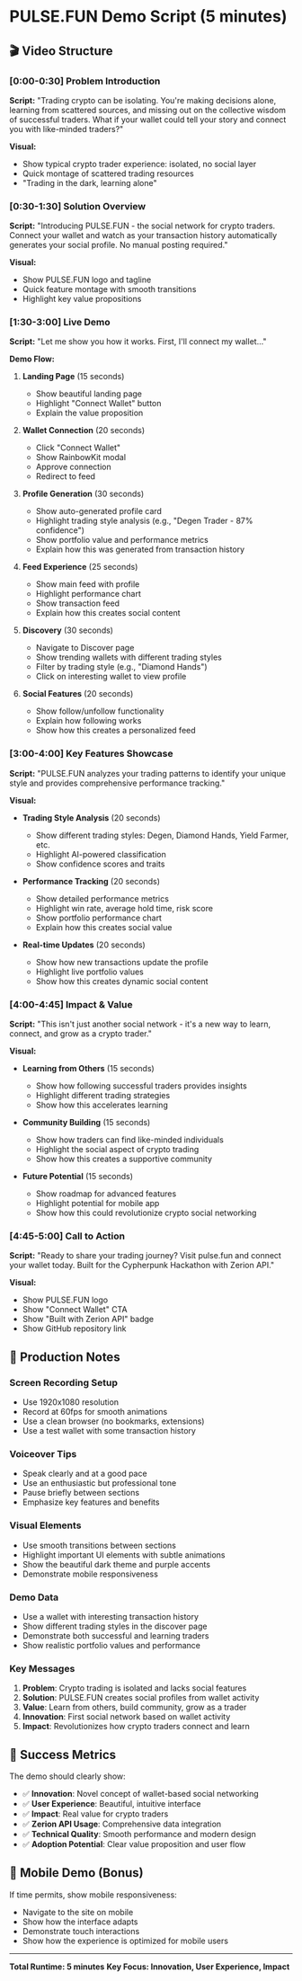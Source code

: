# PULSE.FUN Demo Script (5 minutes)

## 🎬 Video Structure

### [0:00-0:30] Problem Introduction
**Script:**
"Trading crypto can be isolating. You're making decisions alone, learning from scattered sources, and missing out on the collective wisdom of successful traders. What if your wallet could tell your story and connect you with like-minded traders?"

**Visual:**
- Show typical crypto trader experience: isolated, no social layer
- Quick montage of scattered trading resources
- "Trading in the dark, learning alone"

### [0:30-1:30] Solution Overview
**Script:**
"Introducing PULSE.FUN - the social network for crypto traders. Connect your wallet and watch as your transaction history automatically generates your social profile. No manual posting required."

**Visual:**
- Show PULSE.FUN logo and tagline
- Quick feature montage with smooth transitions
- Highlight key value propositions

### [1:30-3:00] Live Demo
**Script:**
"Let me show you how it works. First, I'll connect my wallet..."

**Demo Flow:**
1. **Landing Page** (15 seconds)
   - Show beautiful landing page
   - Highlight "Connect Wallet" button
   - Explain the value proposition

2. **Wallet Connection** (20 seconds)
   - Click "Connect Wallet"
   - Show RainbowKit modal
   - Approve connection
   - Redirect to feed

3. **Profile Generation** (30 seconds)
   - Show auto-generated profile card
   - Highlight trading style analysis (e.g., "Degen Trader - 87% confidence")
   - Show portfolio value and performance metrics
   - Explain how this was generated from transaction history

4. **Feed Experience** (25 seconds)
   - Show main feed with profile
   - Highlight performance chart
   - Show transaction feed
   - Explain how this creates social content

5. **Discovery** (30 seconds)
   - Navigate to Discover page
   - Show trending wallets with different trading styles
   - Filter by trading style (e.g., "Diamond Hands")
   - Click on interesting wallet to view profile

6. **Social Features** (20 seconds)
   - Show follow/unfollow functionality
   - Explain how following works
   - Show how this creates a personalized feed

### [3:00-4:00] Key Features Showcase
**Script:**
"PULSE.FUN analyzes your trading patterns to identify your unique style and provides comprehensive performance tracking."

**Visual:**
- **Trading Style Analysis** (20 seconds)
  - Show different trading styles: Degen, Diamond Hands, Yield Farmer, etc.
  - Highlight AI-powered classification
  - Show confidence scores and traits

- **Performance Tracking** (20 seconds)
  - Show detailed performance metrics
  - Highlight win rate, average hold time, risk score
  - Show portfolio performance chart
  - Explain how this creates social value

- **Real-time Updates** (20 seconds)
  - Show how new transactions update the profile
  - Highlight live portfolio values
  - Show how this creates dynamic social content

### [4:00-4:45] Impact & Value
**Script:**
"This isn't just another social network - it's a new way to learn, connect, and grow as a crypto trader."

**Visual:**
- **Learning from Others** (15 seconds)
  - Show how following successful traders provides insights
  - Highlight different trading strategies
  - Show how this accelerates learning

- **Community Building** (15 seconds)
  - Show how traders can find like-minded individuals
  - Highlight the social aspect of crypto trading
  - Show how this creates a supportive community

- **Future Potential** (15 seconds)
  - Show roadmap for advanced features
  - Highlight potential for mobile app
  - Show how this could revolutionize crypto social networking

### [4:45-5:00] Call to Action
**Script:**
"Ready to share your trading journey? Visit pulse.fun and connect your wallet today. Built for the Cypherpunk Hackathon with Zerion API."

**Visual:**
- Show PULSE.FUN logo
- Show "Connect Wallet" CTA
- Show "Built with Zerion API" badge
- Show GitHub repository link

## 🎥 Production Notes

### **Screen Recording Setup**
- Use 1920x1080 resolution
- Record at 60fps for smooth animations
- Use a clean browser (no bookmarks, extensions)
- Use a test wallet with some transaction history

### **Voiceover Tips**
- Speak clearly and at a good pace
- Use an enthusiastic but professional tone
- Pause briefly between sections
- Emphasize key features and benefits

### **Visual Elements**
- Use smooth transitions between sections
- Highlight important UI elements with subtle animations
- Show the beautiful dark theme and purple accents
- Demonstrate mobile responsiveness

### **Demo Data**
- Use a wallet with interesting transaction history
- Show different trading styles in the discover page
- Demonstrate both successful and learning traders
- Show realistic portfolio values and performance

### **Key Messages**
1. **Problem**: Crypto trading is isolated and lacks social features
2. **Solution**: PULSE.FUN creates social profiles from wallet activity
3. **Value**: Learn from others, build community, grow as a trader
4. **Innovation**: First social network based on wallet activity
5. **Impact**: Revolutionizes how crypto traders connect and learn

## 🎯 Success Metrics

The demo should clearly show:
- ✅ **Innovation**: Novel concept of wallet-based social networking
- ✅ **User Experience**: Beautiful, intuitive interface
- ✅ **Impact**: Real value for crypto traders
- ✅ **Zerion API Usage**: Comprehensive data integration
- ✅ **Technical Quality**: Smooth performance and modern design
- ✅ **Adoption Potential**: Clear value proposition and user flow

## 📱 Mobile Demo (Bonus)

If time permits, show mobile responsiveness:
- Navigate to the site on mobile
- Show how the interface adapts
- Demonstrate touch interactions
- Show how the experience is optimized for mobile users

---

**Total Runtime: 5 minutes**
**Key Focus: Innovation, User Experience, Impact**
